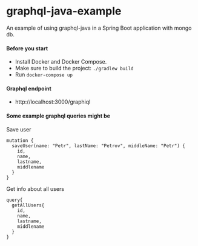 # graphql-java-example

An example of using graphql-java in a Spring Boot application with mongo db.


#### Before you start
 - Install Docker and Docker Compose.
 - Make sure to build the project: `./gradlew build`
 - Run `docker-compose up`
 
 #### Graphql endpoint 
 - http://localhost:3000/graphiql
 
 #### Some example graphql queries might be
 
 Save user
 ```
 mutation {
   saveUser(name: "Petr", lastName: "Petrov", middleName: "Petr") {
     id,
     name,
     lastname,
     middlename
   }
 }
 ```
 Get info about all users
 ```
 query{
   getAllUsers{
     id,
     name,
     lastname,
     middlename
   }
 }
 ```